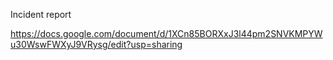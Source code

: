 Incident report 

https://docs.google.com/document/d/1XCn85BORXxJ3l44pm2SNVKMPYWu30WswFWXyJ9VRysg/edit?usp=sharing
